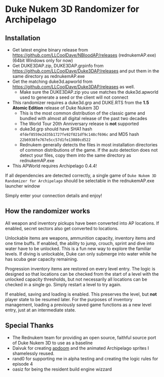 Duke Nukem 3D Randomizer for Archipelago
========================================

Installation
------------

* Get latest engine binary release from https://github.com/LLCoolDave/NBloodAP/releases (rednukemAP.exe) (64bit Windows only for now)
* Get DUKE3DAP.zip, DUKE3DAP.grpinfo from https://github.com/LLCoolDave/Duke3DAP/releases and put them in the same directory as rednukemAP.exe
* Get the matching duke3d.apworld from https://github.com/LLCoolDave/Duke3DAP/releases as well.
  * Make sure the DUKE3DAP.zip you use matches the duke3d.apworld used to generate a seed or the client will not connect
* This randomizer requires a duke3d.grp and DUKE.RTS from the **1.5 Atomic Edition** release of Duke Nukem 3D
  * This is the most common distribution of the classic game and bundled with almost all digital release of the past two decades
  * The World Tour 20th Anniversary release is **not** supported
  * duke3d.grp should have SHA1 hash `4fdef8559e2d35b1727fe92f021df9c148cf696c` and MD5 hash `22b6938fe767e5cc57d1fe13080cd522`
  * Rednukem generally detects the files in most installation directories of common distributions of the game. If the auto detection
    does not detect your files, copy them into the same directory as rednukemAP.exe
* This APWorld requires Archipelago 0.4.4!

If all dependencies are detected correctly, a single game of `Duke Nukem 3D Randomizer for Archipelago` should be selectable
in the rednukemAP.exe launcher window

Simply enter your connection details and enjoy!

How the randomizer works
------------------------

All weapon and inventory pickups have been converted into AP locations. If enabled, secret sectors also get converted to locations.

Unlockable items are weapons, ammunition capacity, inventory items and one time buffs.
If enabled, the ability to jump, crouch, sprint and dive into water have to be unlocked. This is a fun new way to explore the familiar levels.
If diving is unlockable, Duke can only submerge into water while he has scuba gear capacity remaining.

Progression inventory items are restored on every level entry. The logic is designed so that locations can be checked from the start
of a level with the unlocked capacity thresholds, but not necessarily all locations can be checked in a single go. Simply restart a level to try again.

If enabled, saving and loading is enabled. This preserves the level, but **not** player state to be resumed later. For the purposes of inventory management,
loading a previously saved game functions as a new level entry, just at an intermediate state.

Special Thanks
--------------

* The Rednukem team for providing an open source, faithful source port of Duke Nukem 3D to use as a baseline
* Daivuk for creating [apdoom](https://github.com/Daivuk/apdoom/tree/heretic) and the animated Archipelago sprites I shamelessly reused.
* rand0 for supporting me in alpha testing and creating the logic rules for episode 4
* oasiz for being the resident build engine wizzard
